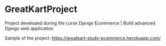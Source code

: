 # GreatKartProject
Project developed during the curse Django Ecommerce | Build advanced Django web application


Sample of the project: https://greatkart-study-ecommerce.herokuapp.com/
